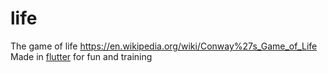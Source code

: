 # life

The game of life https://en.wikipedia.org/wiki/Conway%27s_Game_of_Life
Made in [flutter](https://flutter.io) for fun and training
